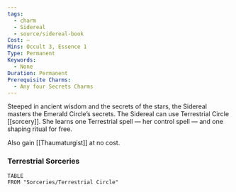 ```yaml
---
tags:
  - charm
  - Sidereal
  - source/sidereal-book
Cost: —
Mins: Occult 3, Essence 1
Type: Permanent
Keywords:
  - None
Duration: Permanent
Prerequisite Charms:
  - Any four Secrets Charms
---
```

Steeped in ancient wisdom and the secrets of the stars, the Sidereal masters the Emerald Circle’s secrets. The Sidereal can use Terrestrial Circle [[sorcery]]. She learns one Terrestrial spell — her control spell — and one shaping ritual for free.

Also gain [[Thaumaturgist]] at no cost.

### Terrestrial Sorceries

```dataview
TABLE
FROM "Sorceries/Terrestrial Circle"
```